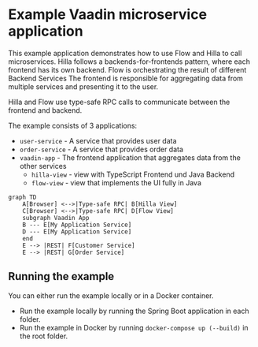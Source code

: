 # Example Vaadin microservice application

This example application demonstrates how to use Flow and Hilla to call microservices.
Hilla follows a backends-for-frontends pattern, where each frontend has its own backend. Flow is orchestrating the result of different Backend Services
The frontend is responsible for aggregating data from multiple services and presenting it to the user.

Hilla and Flow use type-safe RPC calls to communicate between the frontend and backend.

The example consists of 3 applications:
- `user-service` - A service that provides user data
- `order-service` - A service that provides order data
- `vaadin-app` - The frontend application that aggregates data from the other services
  - `hilla-view` - view with TypeScript Frontend und Java Backend
  - `flow-view` - view that implements the UI fully in Java

```mermaid
graph TD
    A[Browser] <-->|Type-safe RPC| B[Hilla View]
    C[Browser] <-->|Type-safe RPC| D[Flow View]
    subgraph Vaadin App
    B --- E[My Application Service]
    D --- E[My Application Service]
    end
    E --> |REST| F[Customer Service]
    E --> |REST| G[Order Service]
```
## Running the example
You can either run the example locally or in a Docker container.

- Run the example locally by running the Spring Boot application in each folder.
- Run the example in Docker by running `docker-compose up (--build)` in the root folder.